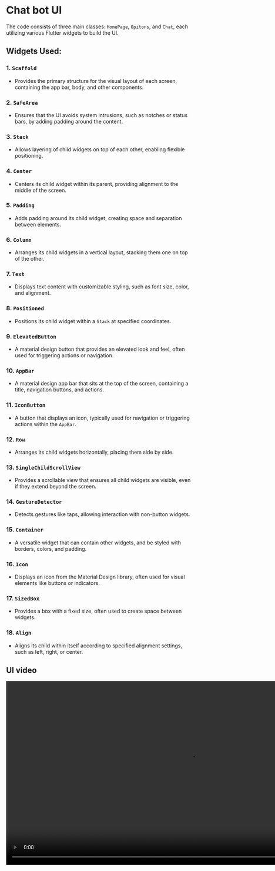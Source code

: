 # Chat bot UI

The code consists of three main classes: `HomePage`, `Opitons`, and `Chat`, each utilizing various Flutter widgets to build the UI.

## Widgets Used:

### 1. `Scaffold`
- Provides the primary structure for the visual layout of each screen, containing the app bar, body, and other components.

### 2. `SafeArea`
- Ensures that the UI avoids system intrusions, such as notches or status bars, by adding padding around the content.

### 3. `Stack`
- Allows layering of child widgets on top of each other, enabling flexible positioning.

### 4. `Center`
- Centers its child widget within its parent, providing alignment to the middle of the screen.

### 5. `Padding`
- Adds padding around its child widget, creating space and separation between elements.

### 6. `Column`
  - Arranges its child widgets in a vertical layout, stacking them one on top of the other.

### 7. `Text`
- Displays text content with customizable styling, such as font size, color, and alignment.

### 8. `Positioned`
- Positions its child widget within a `Stack` at specified coordinates.

### 9. `ElevatedButton`
- A material design button that provides an elevated look and feel, often used for triggering actions or navigation.

### 10. `AppBar`
- A material design app bar that sits at the top of the screen, containing a title, navigation buttons, and actions.

### 11. `IconButton`
- A button that displays an icon, typically used for navigation or triggering actions within the `AppBar`.

### 12. `Row`
- Arranges its child widgets horizontally, placing them side by side.

### 13. `SingleChildScrollView`
- Provides a scrollable view that ensures all child widgets are visible, even if they extend beyond the screen.

### 14. `GestureDetector`
- Detects gestures like taps, allowing interaction with non-button widgets.

### 15. `Container`
- A versatile widget that can contain other widgets, and be styled with borders, colors, and padding.

### 16. `Icon`
- Displays an icon from the Material Design library, often used for visual elements like buttons or indicators.

### 17. `SizedBox`
- Provides a box with a fixed size, often used to create space between widgets.

### 18. `Align`
- Aligns its child within itself according to specified alignment settings, such as left, right, or center.

## UI video

<video controls src="Screen_Recording_20240813-212904.mp4" title="Title" height="500"></video>
